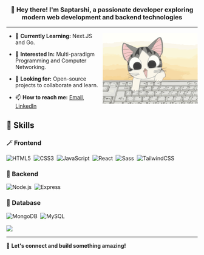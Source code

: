 <h3 align="center">
👋 Hey there! I'm <strong>Saptarshi</strong>, a passionate developer exploring modern web development and backend technologies
</h3>

---

<img align="right" alt="GIF" src="./assets/cat.gif" width="250px"/>

- 🔭 **Currently Learning:** Next.JS and Go.

- 🌱 **Interested In:** Multi-paradigm Programming and Computer Networking.

- 👯 **Looking for:** Open-source projects to collaborate and learn.

- 📫 **How to reach me:** [Email](mailto:saptarshimula3@gmail.com), [LinkedIn](https://www.linkedin.com/in/toya-aoi)

## 🔧 Skills

### 🪄 Frontend
  
![HTML5](https://img.shields.io/badge/-HTML5-E34F26?style=for-the-badge&logo=html5&logoColor=white)&nbsp;
![CSS3](https://img.shields.io/badge/-CSS3-1572B6?style=for-the-badge&logo=css3)&nbsp;
![JavaScript](https://img.shields.io/badge/Javascript-F7DF1E.svg?style=for-the-badge&logo=javascript&logoColor=black)&nbsp;
![React](https://img.shields.io/badge/-React-%23404d59?style=for-the-badge&logo=react)&nbsp;
![Sass](https://img.shields.io/badge/-Sass-CC6699?style=for-the-badge&logo=sass&logoColor=white)&nbsp;
![TailwindCSS](https://img.shields.io/badge/-Tailwind_CSS-38B2AC?style=for-the-badge&logo=tailwind-css&logoColor=white)&nbsp;

### 🧩 Backend

![Node.js](https://img.shields.io/badge/node.js-339933.svg?style=for-the-badge&logo=nodedotjs&logoColor=white)&nbsp;
![Express](https://img.shields.io/badge/express-000000.svg?style=for-the-badge&logo=express&logoColor=white)&nbsp;

### 💽 Database

![MongoDB](https://img.shields.io/badge/-MongoDB-47A248?style=for-the-badge&logo=mongodb&logoColor=white)&nbsp;
![MySQL](https://img.shields.io/badge/-MySQL-00000F?style=for-the-badge&logo=mysql)&nbsp;

<img align="center" width="450" src="https://github-readme-stats.vercel.app/api?username=toyaAoi&show_icons=true&icon_color=0078e7&title_color=0078e7&include_all_commits=true"/>

---

🌟 **Let's connect and build something amazing!**
